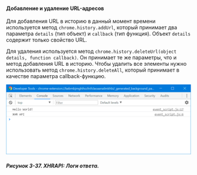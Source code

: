 #### Добавление и удаление URL-адресов

Для добавления URL в историю в данный момент времени используется метод `chrome.history.addUrl`, который принимает два параметра `details` \(тип объект\) и `callback` \(тип функция\). Объект `details` содержит только свойство URL. 

Для удаления используется метод `chrome.history.deleteUrl(object details, function callback)`. Он принимает те же параметры, что и метод добавления URL в историю. Чтобы удалить все элементы нужно использовать метод `chrome.history.deleteAll`, который принимает в качестве параметра callback-функцию.

![Рисунок 3-37. XHRAPI: Логи ответа](/assets/figure-3-37.png)

##### Рисунок 3-37. _XHRAPI: Логи ответа._




